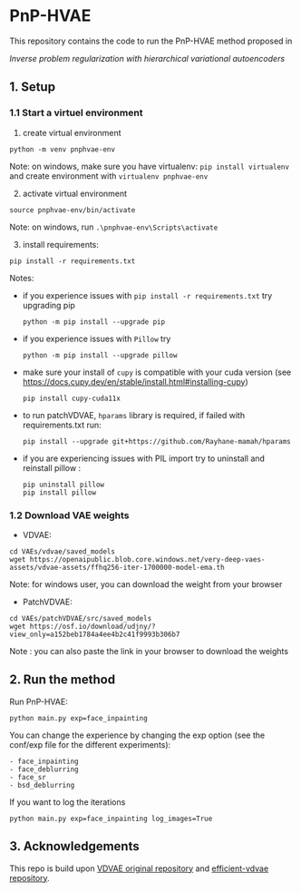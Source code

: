 # PnP-HVAE

This repository contains the code to run the PnP-HVAE method proposed in

*Inverse problem regularization with hierarchical variational autoencoders*

## 1. Setup
### 1.1 Start a virtuel environment
1. create virtual environment
```
python -m venv pnphvae-env
```
Note: on windows, make sure you have virtualenv: `pip install virtualenv` and create environment with `virtualenv pnphvae-env`

2. activate virtual environment
```
source pnphvae-env/bin/activate
```
Note: on windows, run `.\pnphvae-env\Scripts\activate` 

3. install requirements:
```
pip install -r requirements.txt
```
Notes:
- if you experience issues with `pip install -r requirements.txt` try upgrading pip
    ```
    python -m pip install --upgrade pip
    ```
- if you experience issues with `Pillow` try
    ```
    python -m pip install --upgrade pillow
    ```
- make sure your install of `cupy` is compatible with your cuda version (see https://docs.cupy.dev/en/stable/install.html#installing-cupy)
    ```
    pip install cupy-cuda11x
    ```
- to run patchVDVAE, `hparams` library is required, if failed with requirements.txt run:
    ```
    pip install --upgrade git+https://github.com/Rayhane-mamah/hparams
    ```
- if you are experiencing issues with PIL import try to uninstall and reinstall pillow :
    ```
    pip uninstall pillow
    pip install pillow
    ```
### 1.2 Download VAE weights

- VDVAE:
```
cd VAEs/vdvae/saved_models
wget https://openaipublic.blob.core.windows.net/very-deep-vaes-assets/vdvae-assets/ffhq256-iter-1700000-model-ema.th
```
Note: for windows user, you can download the weight from your browser

- PatchVDVAE:
```
cd VAEs/patchVDVAE/src/saved_models
wget https://osf.io/download/udjny/?view_only=a152beb1784a4ee4b2c41f9993b306b7
```
Note : you can also paste the link in your browser to download the weights

## 2. Run the method

Run PnP-HVAE:
```
python main.py exp=face_inpainting
```
You can change the experience by changing the exp option (see the conf/exp file for the different experiments):

    - face_inpainting
    - face_deblurring
    - face_sr
    - bsd_deblurring

If you want to log the iterations 
```
python main.py exp=face_inpainting log_images=True
```

## 3. Acknowledgements
This repo is build upon [VDVAE original repository](https://github.com/openai/vdvae)  and [efficient-vdvae repository](https://github.com/Rayhane-mamah/Efficient-VDVAE).

